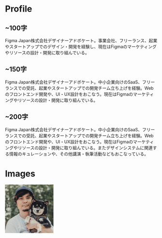 # Profile

## ~100字

Figma Japan株式会社デザイナーアドボケート。事業会社、フリーランス、起業やスタートアップでのデザイン・開発を経験し、現在はFigmaのマーケティングやリソースの設計・開発に取り組んでいる。

## ~150字

Figma Japan株式会社デザイナーアドボケート。中小企業向けのSaaS、フリーランスでの受託、起業やスタートアップでの開発チーム立ち上げを経験。Webのフロントエンド開発や、UI・UX設計をおこなう。現在はFigmaのマーケティングやリソースの設計・開発に取り組んでいる。

## ~200字

Figma Japan株式会社デザイナーアドボケート。中小企業向けのSaaS、フリーランスでの受託、起業やスタートアップでの開発チーム立ち上げを経験。Webのフロントエンド開発や、UI・UX設計をおこなう。現在はFigmaのマーケティングやリソースの設計・開発に取り組んでいる。またデザインシステムに関連する情報のキュレーションや、その他講演・執筆活動などもおこなっている。

# Images

<a href="https://github.com/hiloki/hiloki/blob/main/images/hiloki3.jpg"><img src="https://github.com/hiloki/hiloki/blob/main/images/hiloki3.jpg?raw=true" width="160" height="160" alt="Primary image: Me and my doggo Kurosuke are looking at camera." /></a>

